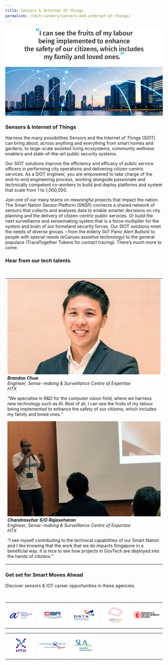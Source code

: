 ```yaml
---
title: Sensors & Internet Of Things
permalink: /tech-careers/sensors-and-internet-of-things/
---
```

![](/images/hero-sensors-internet-things.jpg)

### **Sensors & Internet of Things**

Harness the many possibilities Sensors and the Internet of Things (SIOT) can bring about, across anything and everything from smart homes and gardens, to large-scale assisted living ecosystems, community wellness enablers and state-of-the-art public security systems. 

Our SIOT solutions improve the efficiency and efficacy of public service officers in performing city operations and delivering citizen-centric services. As a SIOT engineer, you are empowered to take charge of the end-to-end engineering process, working alongside passionate and technically competent co-workers to build and deploy platforms and system that scale from 1 to 1,000,000.

Join one of our many teams on meaningful projects that impact the nation. The Smart Nation Sensor Platform (SNSP) connects a shared network of sensors that collects and analyses data to enable smarter decisions on city planning and the delivery of citizen-centric public services. Or build the next surveillance and sensemaking system that is a force-multiplier for the system and brain of our homeland security forces. Our SIOT solutions meet the needs of diverse groups – from the elderly (IoT Panic Alert Button) to people with special needs (eCanvas assistive technology) to the general populace (TraceTogether Tokens for contact tracing). There’s much more to come.

### **Hear from our tech talents**

<table>
<tbody><br><td>
<div class="row-testimonial">
<div class="column-testimonial">
<img src="/images/brandon-chua.png" alt="Brandon Chua" title="Tech Talent" /><br><em><strong>Brandon Chua</strong><br>Engineer, Sense-making & Surveillance Centre of Expertise<br>HTX
</em><br><p>“We specialise in R&D for the computer vision field, where we harness new technology such as AI. Best of all, I can see the fruits of my labour being implemented to enhance the safety of our citizens, which includes my family and loved ones.”</p></div>
<div class="column-testimonial">
<img src="/images/chandrasehar.png" alt="Chandrasehar S/O Rajaseharan" title="Tech Talent" /><br><em><strong>Chandrasehar S/O Rajaseharan</strong><br>Engineer, Sense-making & Surveillance Centre of Expertise<br>HTX</em><br>
	<p>“I see myself contributing to the technical capabilities of our Smart Nation and I like knowing that the work that we do impacts Singapore in a beneficial way. It is nice to see how projects in GovTech are deployed into the hands of citizens.”</p></div>
<div class="column-testimonial"></div>
</div>
</td>
</tbody>
</table>

### **Get set for Smart Moves Ahead**
Discover sensors & IOT career opportunities in these agencies.

<table width="500px">
<tbody><br>
      <td width="100px"><a href="https://careers.a-star.edu.sg/" target="new"><img src="/images/logo-astar.png" alt="ASTAR" title="ASTAR"/></a></td>
      <td width="100px"><a href="https://www.csa.gov.sg/careers/overview" target="new"><img src="/images/logo-csa.png" alt="A-Star" title="A-Star"/></a></td>
      <td width="100px"><a href="https://careers.pageuppeople.com/845/cw/en/listing/" target="new"><img src="/images/logo-dsta.png" alt="DSTA" title="DSTA"/></a></td>
      <td width="100px"><a href="https://go.gov.sg/GovTechCareers" target="new"><img src="/images/logo-govtech.png" alt="A-Star" title="A-Star"/></a></td>
      <td width="100px"><a href="https://www.hdb.gov.sg/cs/infoweb/about-us/careers/career-opportunities" target="new"><img src="/images/logo-hdb.png" alt="HDB" title="HDB"/></a></td>
</tbody>
</table>

<table width="500px">
<tbody>
      <td width="100px"><a href="https://www.htx.gov.sg/join-us/careers" target="new"><img src="/images/logo-htx.png" alt="HTX" title="HTX"/></a></td>
      <td width="100px"><a href="https://careers.pageuppeople.com/688/cwlive/en/listing/" target="new"><img src="/images/logo-lta.png" alt="LTA" title="LTA"/></a></td>  
      <td width="100px"><a href="https://careers.pageuppeople.com/688/cwlive/en/filter/?=&search-keyword=&brand=singapore%20land%20authority&job-mail-subscribe-privacy=agree" target="new"><img src="/images/logo-sla.png" alt="SLA" title="SLA"/></a></td>
      <td width="100px"><img src="/images/hidden.gif"></td>
      <td width="100px"><img src="/images/hidden.gif"></td>
</tbody>
</table>
